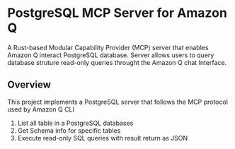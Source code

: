 # PostgreSQL MCP Server for Amazon Q 

A Rust-based Modular Capability Provider (MCP) server that enables Amazon Q interact PostgreSQL database. Server allows users to query database struture read-only queries throught the Amazon Q chat Interface. 


## Overview 
This project implements a PostgreSQL server that follows the MCP protocol used by Amazon Q CLI
1. List all table in a PostgreSQL databases 
2. Get Schema info for specific tables
3. Execute read-only SQL queries with result return as JSON 
